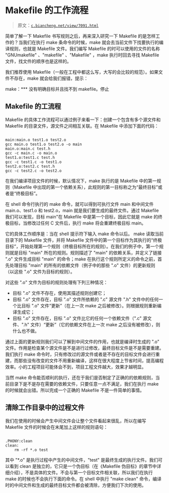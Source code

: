 # Makefile 的工作流程

> 原文：[`c.biancheng.net/view/7091.html`](http://c.biancheng.net/view/7091.html)

简单了解一下 Makefile 书写规则之后，再来深入研究一下 Makefile 的是怎样工作的？当我们在执行 make 条命令的时候，make 就会去当前文件下找要执行的编译规则，也就是 Makefile 文件。我们编写 Makefile 的时可以使用的文件的名称 "GNUmakefile" 、"makefile" 、"Makefile" ，make 执行时回去寻找 Makefile 文件，找文件的顺序也是这样的。

我们推荐使用 Makefile（一般在工程中都这么写，大写的会比较的规范）。如果文件不存在，make 就会给我们报错，提示：

make：*** 没有明确目标并且找不到 makefile。停止

## Makefile 的工流程

Makefile 的具体工作流程可以通过例子来看一下：创建一个包含有多个源文件和 Makefile 的目录文件，源文件之间相互关联。在 Makefile 中添加下面的代码：

```

main:main.o test1.o test2.o
gcc main.o test1.o test2.o -o main
main.o:main.c test.h
gcc -c main.c -o main.o
test1.o:test1.c test.h
gcc -c test1.c -o test1.o
test2.o:test2.c test.h
gcc -c test2.c -o test2.o

```

在我们编译项目文件的时候，默认情况下，make 执行的是 Makefile 中的第一规则（Makefile 中出现的第一个依赖关系），此规则的第一目标称之为“最终目标”或者是“终极目标”。

在 shell 命令行执行的 make 命令，就可以得到可执行文件 main 和中间文件 main.o、test1.o 和 test2.o，main 就是我们要生成的最终文件。通过 Makefile 我们可以发现，目标 main"在 Makefile 中是第一个目标，因此它就是 make 的终极目标，当修改过任何 C 文件后，执行 make 将会重建终极目标 main。

它的具体工作顺序是：当在 shell 提示符下输入 make 命令以后。 make 读取当前目录下的 Makefile 文件，并将 Makefile 文件中的第一个目标作为其执行的“终极目标”，开始处理第一个规则（终极目标所在的规则）。在我们的例子中，第一个规则就是目标 "main" 所在的规则。规则描述了 "main" 的依赖关系，并定义了链接 ".o" 文件生成目标 "main" 的命令；make 在执行这个规则所定义的命令之前，首先处理目标 "main" 的所有的依赖文件（例子中的那些 ".o" 文件）的更新规则（以这些 ".o" 文件为目标的规则）。

对这些 ".o" 文件为目标的规则处理有下列三种情况：

*   目标 ".o" 文件不存在，使用其描述规则创建它；
*   目标 ".o" 文件存在，目标 ".o" 文件所依赖的 ".c" 源文件 ".h" 文件中的任何一个比目标 ".o" 文件“更新”（在上一次 make 之后被修改）。则根据规则重新编译生成它；
*   目标 ".o" 文件存在，目标 ".o" 文件比它的任何一个依赖文件（".c" 源文件、".h" 文件）“更新”（它的依赖文件在上一次 make 之后没有被修改），则什么也不做。

通过上面的更新规则我们可以了解到中间文件的作用，也就是编译时生成的 ".o" 文件。作用是检查某个源文件是不是进行过修改，最终目标文件是不是需要重建。我们执行 make 命令时，只有修改过的源文件或者是不存在的目标文件会进行重建，而那些没有改变的文件不用重新编译，这样在很大程度上节省时间，提高编程效率。小的工程项目可能体会不到，项目工程文件越大，效果才越明显。

当然 make 命令能否顺利的执行，还在于我们是否制定了正确的的依赖规则，当前目录下是不是存在需要的依赖文件，只要任意一点不满足，我们在执行 make 的时候就会出错。所以完成一个正确的 Makefile 不是一件简单的事情。

## 清除工作目录中的过程文件

我们在使用的时候会产生中间文件会让整个文件看起来很乱，所以在编写 Makefile 文件的时候会在末尾加上这样的规则语句：

```

.PHONY:clean
clean:
    rm -rf *.o test
```

其中 "*.o" 是执行过程中产生的中间文件，"test" 是最终生成的执行文件。我们可以看到 clean 是独立的，它只是一个伪目标（在《Makefile 伪目标》的章节中详细介绍），不是具体的文件。不会与第一个目标文件相关联，所以我们在执行 make 的时候也不会执行下面的命令。在 shell 中执行 "make clean" 命令，编译时的中间文件和生成的最终目标文件都会被清除，方便我们下次的使用。